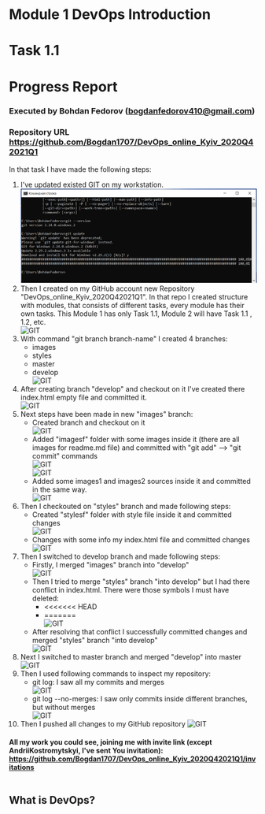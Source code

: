 # Module 1 DevOps Introduction
# Task 1.1
# Progress Report
### Executed by Bohdan Fedorov (bogdanfedorov410@gmail.com)
### Repository URL https://github.com/Bogdan1707/DevOps_online_Kyiv_2020Q42021Q1
In that task I have made the following steps: <br>

1. I've updated existed GIT on my workstation. <br>
![GIT](https://github.com/Bogdan1707/DevOps_online_Kyiv_2020Q42021Q1/blob/master/imagesf/1.png)
2. Then I created on my GitHub account new Repository "DevOps_online_Kyiv_2020Q42021Q1". In that repo I created  structure with modules, that consists of different tasks, every module has their own tasks. This Module 1 has only Task 1.1, Module 2 will have Task 1.1 , 1.2, etc. <br>
![GIT](https://github.com/Bogdan1707/DevOps_online_Kyiv_2020Q42021Q1/tree/master/imagesf/2.png)
3. With command "git branch branch-name" I created 4 branches:
    * images
    * styles
    * master
    * develop <br>
![GIT](https://github.com/Bogdan1707/DevOps_online_Kyiv_2020Q42021Q1/tree/master/imagesf/3.png)
4. After creating branch "develop" and checkout on it I've created there index.html
empty file and committed it. <br>
![GIT](https://github.com/Bogdan1707/DevOps_online_Kyiv_2020Q42021Q1/tree/master/imagesf/4.png)
5. Next steps have been made in new "images" branch:
    * Created branch and checkout on it <br>
    ![GIT](https://github.com/Bogdan1707/DevOps_online_Kyiv_2020Q42021Q1/tree/master/imagesf/5.png)
    * Added "imagesf" folder with some images inside it (there are all images for readme.md file) and committed with "git add" --> "git commit" commands <br>
    ![GIT](https://github.com/Bogdan1707/DevOps_online_Kyiv_2020Q42021Q1/tree/master/imagesf/6.png) <br>
    ![GIT](7)
    * Added some images1 and images2 sources inside it and committed in the same way. <br>
    ![GIT](https://github.com/Bogdan1707/DevOps_online_Kyiv_2020Q42021Q1/tree/master/imagesf/8.png)
6. Then I checkouted on "styles" branch and made following steps:
    * Created "stylesf" folder with style file inside it and committed changes <br>
    ![GIT](https://github.com/Bogdan1707/DevOps_online_Kyiv_2020Q42021Q1/tree/master/imagesf/9.png)
    * Changes with some info my index.html file and committed changes <br>
    ![GIT](https://github.com/Bogdan1707/DevOps_online_Kyiv_2020Q42021Q1/tree/master/imagesf/10.png)
6. Then I switched to develop branch and made following steps:
    * Firstly, I merged "images" branch into "develop" <br>
    ![GIT](https://github.com/Bogdan1707/DevOps_online_Kyiv_2020Q42021Q1/tree/master/imagesf/11.png)
    * Then I tried to merge "styles" branch "into develop" but I had there conflict in index.html. There were those symbols I must have deleted:
        * <<<<<<< HEAD
        * ======= <br>
        ![GIT](https://github.com/Bogdan1707/DevOps_online_Kyiv_2020Q42021Q1/tree/master/imagesf/12.png)
    * After resolving that conflict I successfully committed changes and merged "styles" branch "into develop" <br>
    ![GIT](https://github.com/Bogdan1707/DevOps_online_Kyiv_2020Q42021Q1/tree/master/imagesf/13.png)
7. Next I switched to master branch and merged "develop" into master <br>
![GIT](https://github.com/Bogdan1707/DevOps_online_Kyiv_2020Q42021Q1/tree/master/imagesf/14.png)
8. Then I used following commands to inspect my repository:
    * git log: I saw all my commits and merges <br>
    ![GIT](https://github.com/Bogdan1707/DevOps_online_Kyiv_2020Q42021Q1/tree/master/imagesf/15.png)
    * git log --no-merges: I saw only commits inside different branches, but without merges <br>
    ![GIT](https://github.com/Bogdan1707/DevOps_online_Kyiv_2020Q42021Q1/tree/master/imagesf/16.png)
9. Then I pushed all changes to my GitHub repository
![GIT](https://github.com/Bogdan1707/DevOps_online_Kyiv_2020Q42021Q1/tree/master/imagesf/17.png)

#### All my work you could see, joining me with invite link (except AndriiKostromytskyi, I've sent You invitation): https://github.com/Bogdan1707/DevOps_online_Kyiv_2020Q42021Q1/invitations <br> <br>

## What is DevOps? <br>
